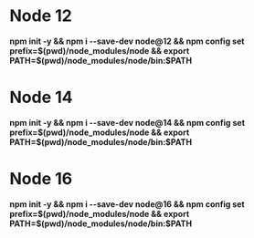 # Node 12
**npm init -y && npm i --save-dev node@12 && npm config set prefix=$(pwd)/node_modules/node && export PATH=$(pwd)/node_modules/node/bin:$PATH**

# Node 14
**npm init -y && npm i --save-dev node@14 && npm config set prefix=$(pwd)/node_modules/node && export PATH=$(pwd)/node_modules/node/bin:$PATH**

# Node 16
**npm init -y && npm i --save-dev node@16 && npm config set prefix=$(pwd)/node_modules/node && export PATH=$(pwd)/node_modules/node/bin:$PATH**
